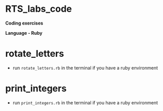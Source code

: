 # RTS_labs_code
**Coding exercises**

**Language - Ruby**

# rotate_letters
* run `rotate_letters.rb` in the terminal if you have a ruby environment

# print_integers
* run `print_integers.rb` in the terminal if you have a ruby environment

